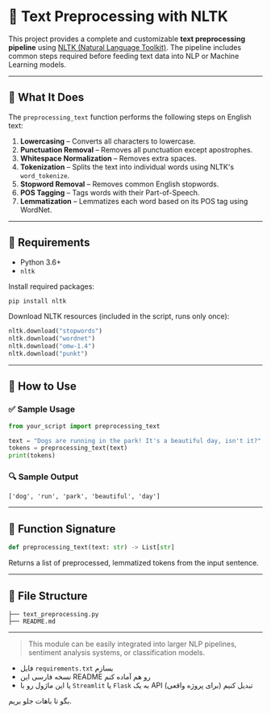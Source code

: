 # 🧹 Text Preprocessing with NLTK

This project provides a complete and customizable **text preprocessing pipeline** using [NLTK (Natural Language Toolkit)](https://www.nltk.org/). The pipeline includes common steps required before feeding text data into NLP or Machine Learning models.

---

## 🧠 What It Does

The `preprocessing_text` function performs the following steps on English text:

1. **Lowercasing** – Converts all characters to lowercase.
2. **Punctuation Removal** – Removes all punctuation except apostrophes.
3. **Whitespace Normalization** – Removes extra spaces.
4. **Tokenization** – Splits the text into individual words using NLTK's `word_tokenize`.
5. **Stopword Removal** – Removes common English stopwords.
6. **POS Tagging** – Tags words with their Part-of-Speech.
7. **Lemmatization** – Lemmatizes each word based on its POS tag using WordNet.

---

## 🔧 Requirements

- Python 3.6+
- `nltk`

Install required packages:

```bash
pip install nltk
````

Download NLTK resources (included in the script, runs only once):

```python
nltk.download("stopwords")
nltk.download("wordnet")
nltk.download("omw-1.4")
nltk.download("punkt")
```

---

## 🚀 How to Use

### ✅ Sample Usage

```python
from your_script import preprocessing_text

text = "Dogs are running in the park! It's a beautiful day, isn't it?"
tokens = preprocessing_text(text)
print(tokens)
```

### 🔍 Sample Output

```
['dog', 'run', 'park', 'beautiful', 'day']
```

---

## 🧩 Function Signature

```python
def preprocessing_text(text: str) -> List[str]
```

Returns a list of preprocessed, lemmatized tokens from the input sentence.

---

## 📁 File Structure

```
├── text_preprocessing.py
├── README.md
```

---

> This module can be easily integrated into larger NLP pipelines, sentiment analysis systems, or classification models.


- فایل `requirements.txt` بسازم  
- نسخه فارسی این README رو هم آماده کنم  
- یا این ماژول رو با `Streamlit` یا `Flask` به یک API تبدیل کنیم (برای پروژه واقعی)

بگو تا باهات جلو بریم.
```
